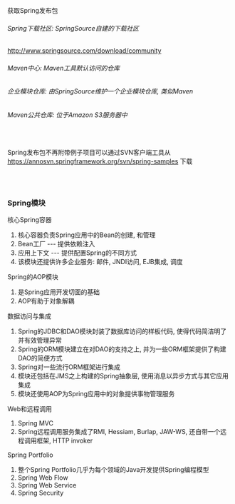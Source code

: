 获取Spring发布包

###### Spring下载社区: SpringSource自建的下载社区
http://www.springsource.com/download/community

###### Maven中心: Maven工具默认访问的仓库

###### 企业模块仓库: 由SpringSource维护一个企业模块仓库, 类似Maven

###### Maven公共仓库: 位于Amazon S3服务器中

<br>

Spring发布包不再附带例子项目可以通过SVN客户端工具从 https://annosvn.springframework.org/svn/spring-samples 下载

<br>

<br>

### Spring模块

核心Spring容器
1) 核心容器负责Spring应用中的Bean的创建, 和管理
2) Bean工厂 --- 提供依赖注入
3) 应用上下文 --- 提供配置Spring的不同方式
4) 该模块还提供许多企业服务: 邮件, JNDI访问, EJB集成, 调度

Spring的AOP模块
1) 是Spring应用开发切面的基础
2) AOP有助于对象解耦

数据访问与集成
1) Spring的JDBC和DAO模块封装了数据库访问的样板代码, 使得代码简洁明了并有效管理异常
2) Spring的ORM模块建立在对DAO的支持之上, 并为一些ORM框架提供了构建DAO的简便方式
3) Spring对一些流行ORM框架进行集成
4) 模块还包括在JMS之上构建的Spring抽象层, 使用消息以异步方式与其它应用集成
5) 模块还使用AOP为Spring应用中的对象提供事物管理服务

Web和远程调用
1) Spring MVC
2) Spring远程调用服务集成了RMI, Hessiam, Burlap, JAW-WS, 还自带一个远程调用框架, HTTP invoker

Spring Portfolio
1) 整个Spring Portfolio几乎为每个领域的Java开发提供Spring编程模型
2) Spring Web Flow
3) Spring Web Service
4) Spring Security

